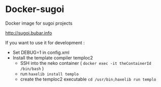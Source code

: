 # Docker-sugoi

Docker image for sugoi projects

http://sugoi.bubar.info

If you want to use it for development :

 - Set DEBUG=1 in config.xml
 - Install the template compiler temploc2 
   - SSH into the neko container ( `docker exec -it theContainerId /bin/bash` ) 
   - run `haxelib install templo`
   - create the temploc2 executable `cd /usr/bin;haxelib run templo`

